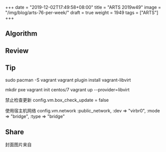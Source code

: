 +++
date = "2019-12-02T17:49:58+08:00"
title = "ARTS 2019w49"
image = "/img/blog/arts-76-per-week/"
draft = true
weight = 1949
tags = ["ARTS"]
+++


<!--more-->

## Algorithm

## Review

## Tip

sudo pacman -S vagrant
vagrant plugin install vagrant-libvirt

mkdir pxe
vagrant init centos/7
vagrant up --provider=libvirt

禁止检查更新
  config.vm.box_check_update = false

使用宿主机网络
  config.vm.network :public_network,
    :dev => "virbr0",
    :mode => "bridge",
    :type => "bridge"



## Share



封面图片来自 []() <a href="h"><i class="fa fa-dribbble" aria-hidden="true"></i> </a>